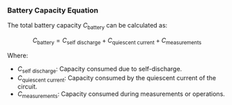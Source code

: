### Battery Capacity Equation

The total battery capacity $C_\text{battery}$ can be calculated as:

$$ C_\text{battery} = C_\text{self\ discharge} + C_\text{quiescent current} + C_\text{measurements} $$

Where:
- $C_\text{self\ discharge}$: Capacity consumed due to self-discharge.
- $C_\text{quiescent\ current}$: Capacity consumed by the quiescent current of the circuit.
- $C_\text{measurements}$: Capacity consumed during measurements or operations.

